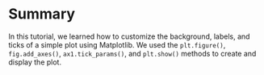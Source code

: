 # Summary

In this tutorial, we learned how to customize the background, labels, and ticks of a simple plot using Matplotlib. We used the `plt.figure()`, `fig.add_axes()`, `ax1.tick_params()`, and `plt.show()` methods to create and display the plot.

